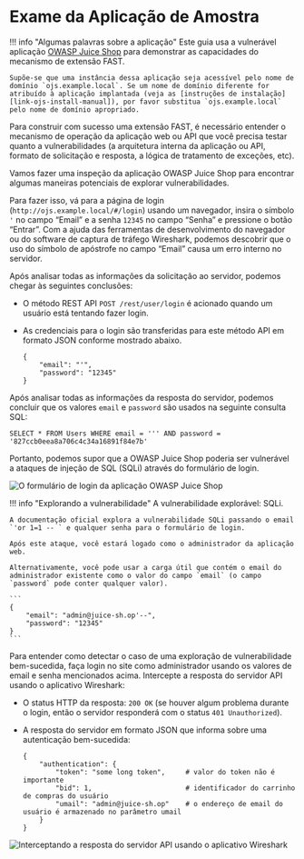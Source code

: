 [img-login]:                ../../../images/fast/dsl/common/extension-examples/ojs_broken.png
[img-wireshark]:            ../../../images/fast/dsl/common/extension-examples/wireshark.png

[link-juice-shop]:          https://www.owasp.org/index.php/OWASP_Juice_Shop_Project
[link-ojs-install-manual]:  https://pwning.owasp-juice.shop/companion-guide/latest/part1/running.html

#   Exame da Aplicação de Amostra

!!! info "Algumas palavras sobre a aplicação"
    Este guia usa a vulnerável aplicação [OWASP Juice Shop][link-juice-shop] para demonstrar as capacidades do mecanismo de extensão FAST.
    
    Supõe-se que uma instância dessa aplicação seja acessível pelo nome de domínio `ojs.example.local`. Se um nome de domínio diferente for atribuído à aplicação implantada (veja as [instruções de instalação][link-ojs-install-manual]), por favor substitua `ojs.example.local` pelo nome de domínio apropriado.
 Para construir com sucesso uma extensão FAST, é necessário entender o mecanismo de operação da aplicação web ou API que você precisa testar quanto a vulnerabilidades (a arquitetura interna da aplicação ou API, formato de solicitação e resposta, a lógica de tratamento de exceções, etc).

Vamos fazer uma inspeção da aplicação OWASP Juice Shop para encontrar algumas maneiras potenciais de explorar vulnerabilidades.

Para fazer isso, vá para a página de login (`http://ojs.example.local/#/login`) usando um navegador, insira o símbolo `'` no campo “Email” e a senha `12345` no campo “Senha” e pressione o botão “Entrar”. Com a ajuda das ferramentas de desenvolvimento do navegador ou do software de captura de tráfego Wireshark, podemos descobrir que o uso do símbolo de apóstrofe no campo “Email” causa um erro interno no servidor.

Após analisar todas as informações da solicitação ao servidor, podemos chegar às seguintes conclusões:
* O método REST API `POST /rest/user/login` é acionado quando um usuário está tentando fazer login.
* As credenciais para o login são transferidas para este método API em formato JSON conforme mostrado abaixo.
    
    ```
    {
        "email": "'",
        "password": "12345"
    }
    ```
    
Após analisar todas as informações da resposta do servidor, podemos concluir que os valores `email` e `password` são usados na seguinte consulta SQL:

```
SELECT * FROM Users WHERE email = ''' AND password = '827ccb0eea8a706c4c34a16891f84e7b'
```
  
Portanto, podemos supor que a OWASP Juice Shop poderia ser vulnerável a ataques de injeção de SQL (SQLi) através do formulário de login.

![O formulário de login da aplicação OWASP Juice Shop][img-login]

!!! info "Explorando a vulnerabilidade"
    A vulnerabilidade explorável: SQLi.
    
    A documentação oficial explora a vulnerabilidade SQLi passando o email `'or 1=1 -- ` e qualquer senha para o formulário de login.
    
    Após este ataque, você estará logado como o administrador da aplicação web.
    
    Alternativamente, você pode usar a carga útil que contém o email do administrador existente como o valor do campo `email` (o campo `password` pode conter qualquer valor).
    
    ```
    {
        "email": "admin@juice-sh.op'--",
        "password": "12345"
    }
    ```
Para entender como detectar o caso de uma exploração de vulnerabilidade bem-sucedida, faça login no site como administrador usando os valores de email e senha mencionados acima. Intercepte a resposta do servidor API usando o aplicativo Wireshark:
* O status HTTP da resposta: `200 OK` (se houver algum problema durante o login, então o servidor responderá com o status `401 Unauthorized`). 
* A resposta do servidor em formato JSON que informa sobre uma autenticação bem-sucedida:

    ```
    {
        "authentication": {
            "token": "some long token",     # valor do token não é importante
            "bid": 1,                       # identificador do carrinho de compras do usuário
            "umail": "admin@juice-sh.op"    # o endereço de email do usuário é armazenado no parâmetro umail
        }
    }
    ```

![Interceptando a resposta do servidor API usando o aplicativo Wireshark][img-wireshark]